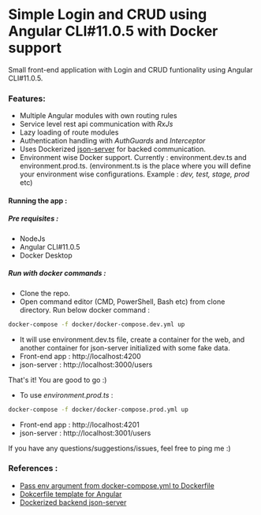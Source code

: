 # Simple Login and CRUD using Angular CLI#11.0.5 with Docker support
Small front-end application with Login and CRUD funtionality using Angular CLI#11.0.5. 
### Features: 
- Multiple Angular modules with own routing rules
- Service level rest api communication with _RxJs_
- Lazy loading of route modules
- Authentication handling with _AuthGuards_ and _Interceptor_
- Uses Dockerized [json-server](https://github.com/clue/docker-json-server) for backed communication. 
- Environment wise Docker support. Currently : environment.dev.ts and environment.prod.ts. (environment.ts is the place where you will define your environment wise configurations. Example : _dev, test, stage, prod_ etc)

#### Running the app : 
##### Pre requisites : 
- NodeJs
- Angular CLI#11.0.5
- Docker Desktop
##### Run with docker commands : 
- Clone the repo. 
- Open command editor (CMD, PowerShell, Bash etc) from clone directory. Run below docker command :
```sh
docker-compose -f docker/docker-compose.dev.yml up
```
- It will use environment.dev.ts file, create a container for the web, and another container for json-server initialized with some fake data. 
- Front-end app : http://localhost:4200
- json-server : http://localhost:3000/users

That's it! You are good to go :) 

- To use _environment.prod.ts_ : 
```sh
docker-compose -f docker/docker-compose.prod.yml up
```
- Front-end app : http://localhost:4201
- json-server : http://localhost:3001/users

If you have any questions/suggestions/issues, feel free to ping me :)

### References :
- [Pass env argument from docker-compose.yml to Dockerfile](https://dev.to/amerigom/how-to-dockerize-an-angular-app-for-different-environments-1njb)
- [Dokcerfile template for Angular](https://blog.comtradedigital.com/blog/lets-make-a-docker-image)
- [Dockerized backend json-server](https://github.com/clue/docker-json-server)


  

